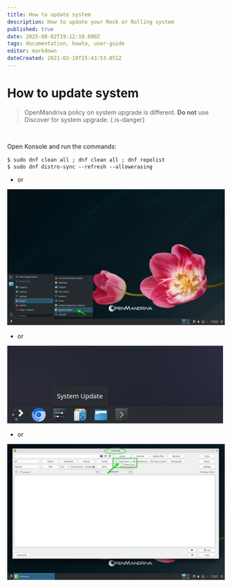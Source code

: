```yaml
---
title: How to update system
description: How to update your Rock or Rolling system
published: true
date: 2025-08-02T19:12:19.690Z
tags: documentation, howto, user-guide
editor: markdown
dateCreated: 2021-02-19T15:43:53.051Z
---
```


# How to update system

> OpenMandriva policy on system upgrade is different.
> **Do not** use Discover for system upgrade.
{.is-danger}

<br>


Open Konsole and run the commands:
```
$ sudo dnf clean all ; dnf clean all ; dnf repolist
$ sudo dnf distro-sync --refresh --allowerasing
```

- or

![update-menu.png](/images/update-menu.png)


- or

![update-60-taskmanager02.jpg](/images/update-60-taskmanager02.jpg)

- or

![update-dnfdrake.png](/images/update-dnfdrake.png)
